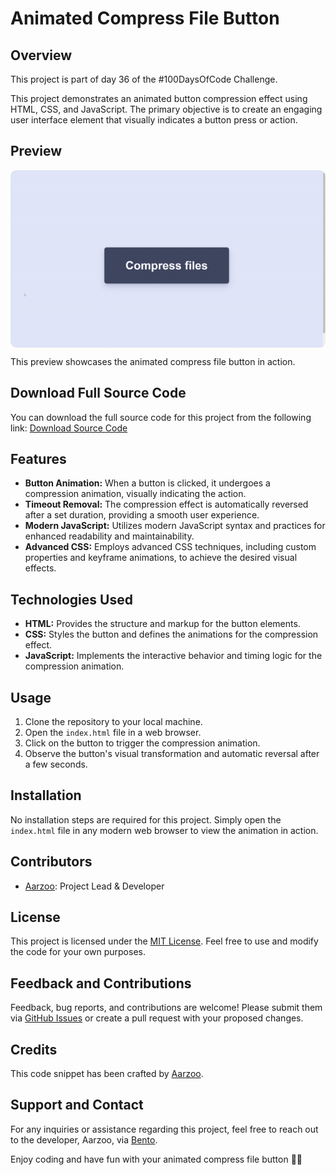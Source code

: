 # Animated Compress File Button

## Overview

This project is part of day 36 of the #100DaysOfCode Challenge.

This project demonstrates an animated button compression effect using HTML, CSS, and JavaScript. The primary objective is to create an engaging user interface element that visually indicates a button press or action.

## Preview

<div style="display: flex; align-items: center; justify-content: center; width: 100%; border-radius: 0.6rem;">
    <img src="preview.gif" alt="preview GIF" width="100%" height="100%" style="overflow: none; border-radius: inherit;"/>
</div>

This preview showcases the animated compress file button in action.

## Download Full Source Code

You can download the full source code for this project from the following link: [Download Source Code](https://t.me/CodeWithAarzoo)

## Features

- **Button Animation:** When a button is clicked, it undergoes a compression animation, visually indicating the action.
- **Timeout Removal:** The compression effect is automatically reversed after a set duration, providing a smooth user experience.
- **Modern JavaScript:** Utilizes modern JavaScript syntax and practices for enhanced readability and maintainability.
- **Advanced CSS:** Employs advanced CSS techniques, including custom properties and keyframe animations, to achieve the desired visual effects.

## Technologies Used

- **HTML:** Provides the structure and markup for the button elements.
- **CSS:** Styles the button and defines the animations for the compression effect.
- **JavaScript:** Implements the interactive behavior and timing logic for the compression animation.
  
## Usage

1. Clone the repository to your local machine.
2. Open the `index.html` file in a web browser.
3. Click on the button to trigger the compression animation.
4. Observe the button's visual transformation and automatic reversal after a few seconds.

## Installation

No installation steps are required for this project. Simply open the `index.html` file in any modern web browser to view the animation in action.

## Contributors

- [Aarzoo](https://github.com/withaarzoo): Project Lead & Developer

## License

This project is licensed under the [MIT License](LICENSE). Feel free to use and modify the code for your own purposes.

## Feedback and Contributions

Feedback, bug reports, and contributions are welcome! Please submit them via [GitHub Issues](https://github.com/withaarzoo/button-compression-animation/issues) or create a pull request with your proposed changes.

## Credits

This code snippet has been crafted by [Aarzoo](https://twitter.com/withaarzoo).

## Support and Contact

For any inquiries or assistance regarding this project, feel free to reach out to the developer, Aarzoo, via [Bento](https://bento.me/withaarzoo).

Enjoy coding and have fun with your animated compress file button 📁✨
